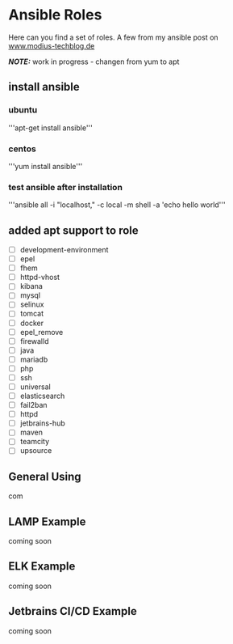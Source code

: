 # Ansible Roles 

Here can you find a set of roles. A few from my ansible post on www.modius-techblog.de

**_NOTE:_** work in progress - changen from yum to apt 

## install ansible
### ubuntu

'''apt-get install ansible'''
### centos
'''yum install ansible'''

### test ansible after installation
'''ansible all -i "localhost," -c local -m shell -a 'echo hello world'''
## added apt support to role


- [ ] development-environment  
- [ ] epel         
- [ ] fhem       
- [ ] httpd-vhost    
- [ ] kibana   
- [ ] mysql      
- [ ] selinux   
- [ ] tomcat
- [ ] docker                   
- [ ] epel_remove  
- [ ] firewalld  
- [ ] java           
- [ ] mariadb  
- [ ] php        
- [ ] ssh       
- [ ] universal
- [ ] elasticsearch            
- [ ] fail2ban     
- [ ] httpd      
- [ ] jetbrains-hub  
- [ ] maven    
- [ ] teamcity  
- [ ] upsource

## General Using

com

## LAMP Example

coming soon

## ELK Example

coming soon

## Jetbrains CI/CD Example

coming soon

